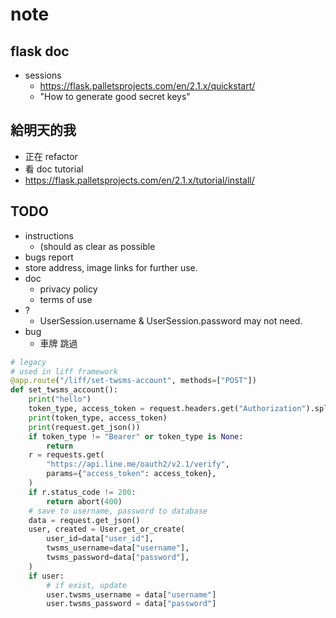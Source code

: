 # note

## flask doc

- sessions
  - <https://flask.palletsprojects.com/en/2.1.x/quickstart/>
  - "How to generate good secret keys"

## 給明天的我

- 正在 refactor
- 看 doc tutorial
- <https://flask.palletsprojects.com/en/2.1.x/tutorial/install/>

## TODO

- instructions
  - (should as clear as possible
- bugs report
- store address, image links for further use.
- doc
  - privacy policy
  - terms of use
- ?
  - UserSession.username & UserSession.password may not need.
- bug
  - 車牌 跳過

```python
# legacy
# used in liff framework
@app.route("/liff/set-twsms-account", methods=["POST"])
def set_twsms_account():
    print("hello")
    token_type, access_token = request.headers.get("Authorization").split(" ")
    print(token_type, access_token)
    print(request.get_json())
    if token_type != "Bearer" or token_type is None:
        return
    r = requests.get(
        "https://api.line.me/oauth2/v2.1/verify",
        params={"access_token": access_token},
    )
    if r.status_code != 200:
        return abort(400)
    # save to username, password to database
    data = request.get_json()
    user, created = User.get_or_create(
        user_id=data["user_id"],
        twsms_username=data["username"],
        twsms_password=data["password"],
    )
    if user:
        # if exist, update
        user.twsms_username = data["username"]
        user.twsms_password = data["password"]
```
